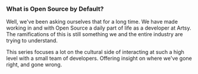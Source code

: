 ### What is Open Source by Default?

Well, we've been asking ourselves that for a long time.  We have made working in and with Open Source a daily part of life as a developer at Artsy. The ramifications of this is still something we and the entire industry are trying to understand.

This series focuses a lot on the cultural side of interacting at such a high level with a small team of developers. Offering insight on where we've gone right, and gone wrong. 